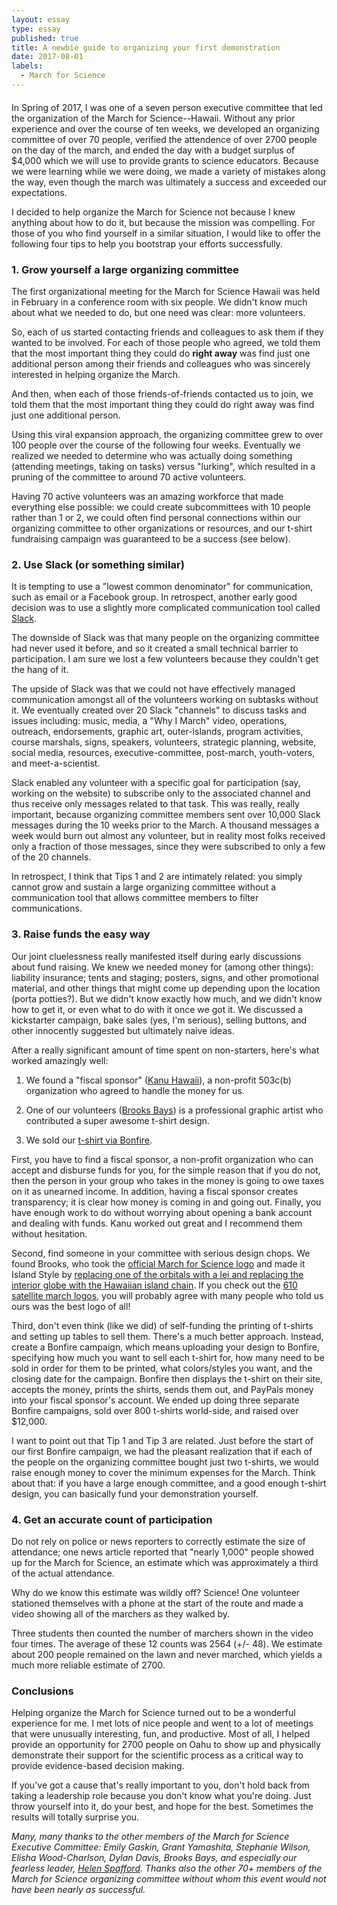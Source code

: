 ```yaml
---
layout: essay
type: essay
published: true
title: A newbie guide to organizing your first demonstration
date: 2017-08-01
labels:
  - March for Science
---
```

  
<div style="margin-bottom: 20px" class="ui embed" data-source="youtube" data-id="Cq182LoxpOk" >
</div>

In Spring of 2017, I was one of a seven person executive committee that led the organization of the March for Science--Hawaii.  Without any prior experience and over the course of ten weeks, we developed an organizing committee of over 70 people, verified the attendence of over 2700 people on the day of the march, and ended the day with a budget surplus of $4,000 which we will use to provide grants to science educators.  Because we were learning while we were doing, we made a variety of mistakes along the way, even though the march was ultimately a success and exceeded our expectations.

I decided to help organize the March for Science not because I knew anything about how to do it, but because the mission was compelling. For those of you who find yourself in a similar situation, I would like to offer the following four tips to help you bootstrap your efforts successfully. 

### 1. Grow yourself a large organizing committee

The first organizational meeting for the March for Science Hawaii was held in February in a conference room with six people. We didn't know much about what we needed to do, but one need was clear: more volunteers.

So, each of us started contacting friends and colleagues to ask them if they wanted to be involved.  For each of those people who agreed, we told them that the most important thing they could do **right away** was find just one additional person among their friends and colleagues who was sincerely interested in helping organize the March.  

And then, when each of those friends-of-friends contacted us to join, we told them that the most important thing they could do right away was find just one additional person. 

Using this viral expansion approach, the organizing committee grew to over 100 people over the course of the following four weeks.  Eventually we realized we needed to determine who was actually doing something (attending meetings, taking on tasks) versus "lurking", which resulted in a pruning of the committee to around 70 active volunteers.

Having 70 active volunteers was an amazing workforce that made everything else possible: we could create subcommittees with 10 people rather than 1 or 2, we could often find personal connections within our organizing committee to other organizations or resources, and our t-shirt fundraising campaign was guaranteed to be a success (see below).

### 2. Use Slack (or something similar)

It is tempting to use a "lowest common denominator" for communication, such as email or a Facebook group.  In retrospect, another early good decision was to use a slightly more complicated communication tool called [Slack](http://slack.com). 

The downside of Slack was that many people on the organizing committee had never used it before, and so it created a small technical barrier to participation. I am sure we lost a few volunteers because they couldn't get the hang of it. 

The upside of Slack was that we could not have effectively managed communication amongst all of the volunteers working on subtasks without it.  We eventually created over 20 Slack "channels" to discuss tasks and issues including: music, media, a "Why I March" video, operations, outreach, endorsements, graphic art, outer-islands, program activities, course marshals, signs, speakers, volunteers, strategic planning, website, social media, resources, executive-committee, post-march, youth-voters, and meet-a-scientist.

Slack enabled any volunteer with a specific goal for participation (say, working on the website) to subscribe only to the associated channel and thus receive only messages related to that task. This was really, really important, because organizing committee members sent over 10,000 Slack messages during the 10 weeks prior to the March. A thousand messages a week would burn out almost any volunteer, but in reality most folks received only a fraction of those messages, since they were subscribed to only a few of the 20 channels. 

In retrospect, I think that Tips 1 and 2 are intimately related: you simply cannot grow and sustain a large organizing committee without a communication tool that allows committee members to filter communications. 

### 3. Raise funds the easy way

Our joint cluelessness really manifested itself during early discussions about fund raising.  We knew we needed money for (among other things): liability insurance; tents and staging; posters, signs, and other promotional material, and other things that might come up depending upon the location (porta potties?). But we didn't know exactly how much, and we didn't know how to get it, or even what to do with it once we got it.  We discussed a kickstarter campaign, bake sales (yes, I'm serious), selling buttons, and other innocently suggested but ultimately naive ideas. 

After a really significant amount of time spent on non-starters, here's what worked amazingly well:

1. We found a "fiscal sponsor" ([Kanu Hawaii](http://www.kanuhawaii.org/)), a non-profit 503c(b) organization who agreed to handle the money for us. 

2. One of our volunteers ([Brooks Bays](https://www.soest.hawaii.edu/soestwp/about/directory/brooks-g-bays-jr/)) is a professional graphic artist who contributed a super awesome t-shirt design. 

3. We sold our [t-shirt via Bonfire](https://www.bonfire.com/march-for-science-hawaii/). 

First, you have to find a fiscal sponsor, a non-profit organization who can accept and disburse funds for you, for the simple reason that if you do not, then the person in your group who takes in the money is going to owe taxes on it as unearned income. In addition, having a fiscal sponsor creates transparency; it is clear how money is coming in and going out. Finally, you have enough work to do without worrying about opening a bank account and dealing with funds.  Kanu worked out great and I recommend them without hesitation.

Second, find someone in your committee with serious design chops.  We found Brooks, who took the [official March for Science logo](https://i.redd.it/h5jx2bfirady.png) and made it Island Style by [replacing one of the orbitals with a lei and replacing the interior globe with the Hawaiian island chain](https://pbs.twimg.com/profile_images/836706041291120640/XEYfoEfh.jpg). If you check out the [610 satellite march logos](https://www.marchforscience.com/satellite-marches), you will probably agree with many people who told us ours was the best logo of all! 

Third, don't even think (like we did) of self-funding the printing of t-shirts and setting up tables to sell them. There's a much better approach. Instead, create a Bonfire campaign, which means uploading your design to Bonfire, specifying how much you want to sell each t-shirt for, how many need to be sold in order for them to be printed, what colors/styles you want, and the closing date for the campaign. Bonfire then displays the t-shirt on their site, accepts the money, prints the shirts, sends them out, and  PayPals money into your fiscal sponsor's account. We ended up doing three separate Bonfire campaigns, sold over 800 t-shirts world-side, and raised over $12,000.

I want to point out that Tip 1 and Tip 3 are related. Just before the start of our first Bonfire campaign, we had the pleasant realization that if each of the people on the organizing committee bought just two t-shirts, we would raise enough money to cover the minimum expenses for the March. Think about that: if you have a large enough committee, and a good enough t-shirt design, you can basically fund your demonstration yourself.

### 4. Get an accurate count of participation

Do not rely on police or news reporters to correctly estimate the size of attendance; one news article reported that "nearly 1,000" people showed up for the March for Science, an estimate which was approximately a third of the actual attendance. 

Why do we know this estimate was wildly off? Science! One volunteer stationed themselves with a phone at the start of the route and made a video showing all of the marchers as they walked by. 

Three students then counted the number of marchers shown in the video four times. The average of these 12 counts was 2564 (+/- 48). We estimate about 200 people remained on the lawn and never marched, which yields a much more reliable estimate of 2700.  


### Conclusions

Helping organize the March for Science turned out to be a wonderful experience for me. I met lots of nice people and went to a lot of meetings that were unusually interesting, fun, and productive. Most of all, I helped provide an opportunity for 2700 people on Oahu to show up and physically demonstrate their support for the scientific process as a critical way to provide evidence-based decision making. 

If you've got a cause that's really important to you, don't hold back from taking a leadership role because you don't know what you're doing.  Just throw yourself into it, do your best, and hope for the best. Sometimes the results will totally surprise you. 

*Many, many thanks to the other members of the March for Science Executive Committee: Emily Gaskin, Grant Yamashita, Stephanie Wilson, Elisha Wood-Charlson, Dylan Davis, Brooks Bays, and especially our fearless leader, [Helen Spafford](https://twitter.com/profspaff/status/865401967639527426). Thanks also the other 70+ members of the March for Science organizing committee without whom this event would not have been nearly as successful.*
